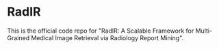 # RadIR
This is the official code repo for "RadIR: A Scalable Framework for Multi-Grained Medical Image Retrieval via Radiology Report Mining".
